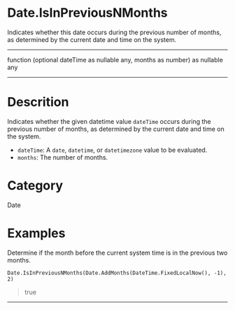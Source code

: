 ﻿# Date.IsInPreviousNMonths
Indicates whether this date occurs during the previous number of months, as determined by the current date and time on the system.
***
function (optional dateTime as nullable any, months as number) as nullable any
***
# Descrition 
Indicates whether the given datetime value <code>dateTime</code> occurs during the previous number of months, as determined by the current date and time on the system.
      <ul>
      <li><code>dateTime</code>: A <code>date</code>, <code>datetime</code>, or <code>datetimezone</code> value to be evaluated.</li>
      <li><code>months</code>: The number of months.</li>
      </ul>
# Category 
Date
# Examples 
Determine if the month before the current system time is in the previous two months.
```
Date.IsInPreviousNMonths(Date.AddMonths(DateTime.FixedLocalNow(), -1), 2)
```
> true
***
